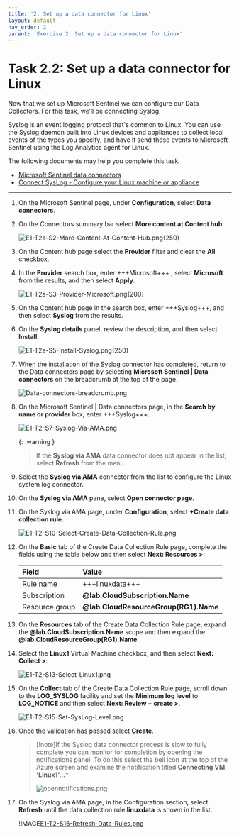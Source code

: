 ```yaml
---
title: '2. Set up a data connector for Linux'
layout: default
nav_order: 2
parent: 'Exercise 2: Set up a data connector for Linux'
---
```


# Task 2.2: Set up a data connector for Linux

Now that we set up Microsoft Sentinel we can configure our Data Collectors. For this task, we’ll be connecting Syslog. 

Syslog is an event logging protocol that's common to Linux. You can use the Syslog daemon built into Linux devices and appliances to collect local events of the types you specify, and have it send those events to Microsoft Sentinel using the Log Analytics agent for Linux.

The following documents may help you complete this task.

- [Microsoft Sentinel data connectors](https://learn.microsoft.com/azure/sentinel/connect-data-sources)  
- [Connect SysLog - Configure your Linux machine or appliance](https://learn.microsoft.com/en-us/azure/sentinel/connect-syslog#configure-your-linux-machine-or-appliance)

---

1. On the Microsoft Sentinel page, under **Configuration**, select **Data connectors**.

1. On the Connectors summary bar select **More content at Content hub**

    ![E1-T2a-S2-More-Content-At-Content-Hub.png](../media/E1-T2a-S2-More-Content-At-Content-Hub.png){250}

1. On the Content hub page select the **Provider** filter and clear the **All** checkbox.  

1. In the **Provider** search box, enter +++Microsoft+++ , select **Microsoft** from the results, and then select **Apply**.

    ![E1-T2a-S3-Provider-Microsoft.png](../media/E1-T2a-S3-Provider-Microsoft.png){200}

1. On the Content hub page in the search box, enter +++Syslog+++, and then select **Syslog** from the results.

1. On the **Syslog details** panel, review the description, and then select **Install**.

    ![E1-T2a-S5-Install-Syslog.png](../media/E1-T2a-S5-Install-Syslog.png){250}

1. When the installation of the Syslog connector has completed, return to the Data connectors page by selecting **Microsoft Sentinel | Data connectors** on the breadcrumb at the top of the page.

    ![Data-connectors-breadcrumb.png](../media/Data-connectors-breadcrumb.png)

1. On the Microsoft Sentinel | Data connectors page, in the **Search by name or provider** box, enter +++Syslog+++. 

    ![E1-T2-S7-Syslog-Via-AMA.png](../media/E1-T2-S7-Syslog-Via-AMA.png)

     {: .warning } 
     > If the **Syslog via AMA** data connector does not appear in the list, select **Refresh** from the menu.

1. Select the **Syslog via AMA** connector from the list to configure the Linux system log connector. 

1. On the **Syslog via AMA** pane, select **Open connector page**.

    <!-- WK-Mar 11/24 End: Adding retrieving Syslog connector from Content hub -->

    <!-- WK-Apr 4/24 Start: Adding Syslog Via AMA configuration steps -->

1. On the Syslog via AMA page, under **Configuration**, select **+Create data collection rule**.

    ![E1-T2-S10-Select-Create-Data-Collection-Rule.png](../media/E1-T2-S10-Select-Create-Data-Collection-Rule.png)

1. On the **Basic** tab of the Create Data Collection Rule page, complete the fields using the table below and then select **Next: Resources >**:

    | Field | Value |
    |:-----|:-----|
    | Rule name | +++linuxdata+++ |
    | Subscription | **@lab.CloudSubscription.Name** |
    | Resource group | **@lab.CloudResourceGroup(RG1).Name** |

1. On the **Resources** tab of the Create Data Collection Rule page, expand the **@lab.CloudSubscription.Name** scope and then expand the **@lab.CloudResourceGroup(RG1).Name**.

1. Select the **Linux1** Virtual Machine checkbox, and then select **Next: Collect >**:

    ![E1-T2-S13-Select-Linux1.png](../media/E1-T2-S13-Select-Linux1.png)

1. On the **Collect** tab of the Create Data Collection Rule page, scroll down to the **LOG_SYSLOG** facility and set the **Minimum log level** to **LOG_NOTICE** and then select **Next: Review + create >**.

    ![E1-T2-S15-Set-SysLog-Level.png](../media/E1-T2-S15-Set-SysLog-Level.png)

1. Once the validation has passed select **Create**.

    >[!note]If the Syslog data connector process is slow to fully complete you can monitor for completion by opening the notifications panel.  To do this select the bell icon at the top of the Azure screen and examine the notification titled **Connecting VM 'Linux1'...***
    >
    >![opennotifications.png](../media/opennotifications.png)

1. On the Syslog via AMA page, in the Configuration section, select **Refresh** until the data collection rule **linuxdata** is shown in the list.

    !IMAGE[E1-T2-S16-Refresh-Data-Rules.png](instructions256911/E1-T2-S16-Refresh-Data-Rules.png)

    <!-- WK-Apr 4/24 End: Adding Syslog Via AMA configuration steps -->

<!-- Hiding the unused Syslog Via Legacy agent instructions
1. On the Syslog via Legacy Connector page, in the **Configuration** section, expand the option **Install agent on Azure Linux Virtual Machine**.

    ![syslogconfiginstall.png](../media/syslogconfiginstall.png)

1. Select the **Download & install agent for Azure Linux Virtual machines** link.

1. From the list of Virtual machines, select the entry named **Linux1**.

    ![virtualmachineslinux1.png](../media/virtualmachineslinux1.png)

1. To complete the connection, on the Linux1 page, select **Connect**.

    ![linux1connect.png](../media/linux1connect.png)}

    {: .note }
    > This process can take a couple of minutes to complete.

1. Once the connection has completed, return to the Syslog via Legacy Agent page by selecting **Syslog via Legacy Agent** in the breadcrumb navigation at the top of the page.

    ![Data-connectors-breadcrumb-syslog.png](../media/Data-connectors-breadcrumb-syslog.png)

1. On the Syslog page, at the bottom of the Configuration section, select the **Open your workspace agents configuration** link.

    ![openyourworkspaceagentsconfiguration.png](../media/openyourworkspaceagentsconfiguration.png)

1. Select **+ Add facility** to define the facilities to collect and then select **syslog** from the list.

    ![addfacilitysyslog.png](../media/addfacilitysyslog.png){125}

1. Un-select all checkboxes except the **Notice** checkbox and then select **Apply**.

    ![facilitysyslogconfig.png](../media/facilitysyslogconfig.png)

